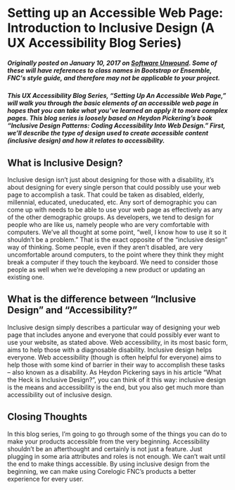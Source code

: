 # Setting up an Accessible Web Page: Introduction to Inclusive Design (A UX Accessibility Blog Series) 
##### Originally posted on January 10, 2017 on [Software Unwound](https://softwareunwound.com/2017/01/10/setting-up-an-accessible-web-page-introduction-to-inclusive-design-a-ux-accessibility-blog-series/). Some of these will have references to class names in Bootstrap or Ensemble, FNC's style guide, and therefore may not be applicable to your project.
##### This UX Accessibility Blog Series, “Setting Up An Accessible Web Page,” will walk you through the basic elements of an accessible web page in hopes that you can take what you’ve learned an apply it to more complex pages. This blog series is loosely based on Heydon Pickering’s book “Inclusive Design Patterns: Coding Accessibility Into Web Design.” First, we’ll describe the type of design used to create accessible content (inclusive design) and how it relates to accessibility.

<h2>What is Inclusive Design?</h2>
Inclusive design isn’t just about designing for those with a disability, it’s about designing for every single person that could possibly use your web page to accomplish a task. That could be taken as disabled, elderly, millennial, educated, uneducated, etc. Any sort of demographic you can come up with needs to be able to use your web page as effectively as any of the other demographic groups. 
As developers, we tend to design for people who are like us, namely people who are very comfortable with computers. We’ve all thought at some point, “well, I know how to use it so it shouldn’t be a problem.” That is the exact opposite of the “inclusive design” way of thinking. Some people, even if they aren’t disabled, are very uncomfortable around computers, to the point where they think they might break a computer if they touch the keyboard. We need to consider those people as well when we’re developing a new product or updating an existing one.

<h2>What is the difference between “Inclusive Design” and “Accessibility?”</h2>
Inclusive design simply describes a particular way of designing your web page that includes anyone and everyone that could possibly ever want to use your website, as stated above. Web accessibility, in its most basic form, aims to help those with a diagnosable disability. Inclusive design helps everyone. Web accessibility (though is often helpful for everyone) aims to help those with some kind of barrier in their way to accomplish these tasks – also known as a disability. As Heydon Pickering says in his article “What the Heck is Inclusive Design?”, you can think of it this way: inclusive design is the means and accessibility is the end, but you also get much more than accessibility out of inclusive design.

<h2>Closing Thoughts</h2>
In this blog series, I’m going to go through some of the things you can do to make your products accessible from the very beginning. Accessibility shouldn’t be an afterthought and certainly is not just a feature. Just plugging in some aria attributes and roles is not enough. We can’t wait until the end to make things accessible. By using inclusive design from the beginning, we can make using Corelogic FNC’s products a better experience for every user.

